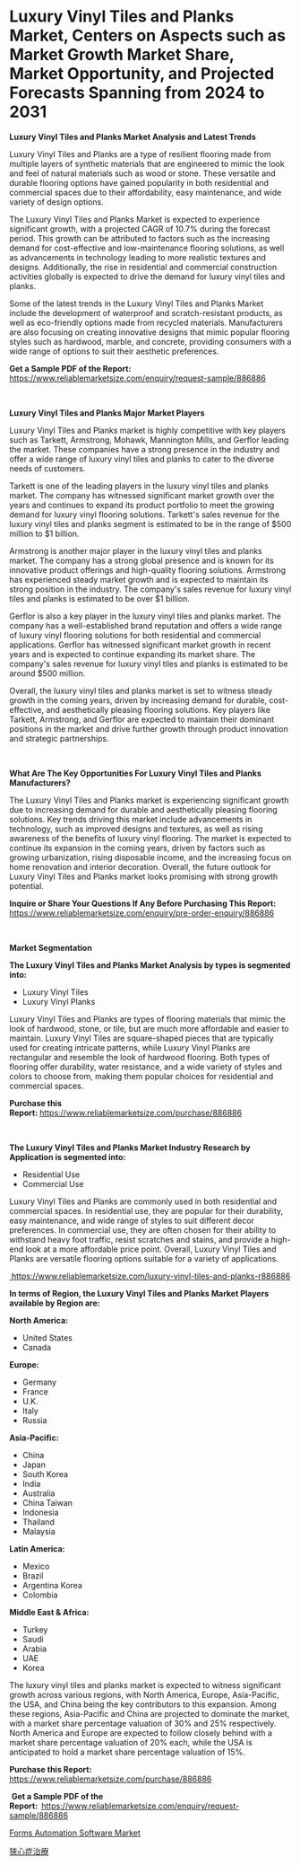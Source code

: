 <p><h1>Luxury Vinyl Tiles and Planks Market, Centers on Aspects such as Market Growth Market Share, Market Opportunity, and Projected Forecasts Spanning from 2024 to 2031</h1></p><p><strong>Luxury Vinyl Tiles and Planks Market Analysis and Latest Trends</strong></p>
<p><p>Luxury Vinyl Tiles and Planks are a type of resilient flooring made from multiple layers of synthetic materials that are engineered to mimic the look and feel of natural materials such as wood or stone. These versatile and durable flooring options have gained popularity in both residential and commercial spaces due to their affordability, easy maintenance, and wide variety of design options.</p><p>The Luxury Vinyl Tiles and Planks Market is expected to experience significant growth, with a projected CAGR of 10.7% during the forecast period. This growth can be attributed to factors such as the increasing demand for cost-effective and low-maintenance flooring solutions, as well as advancements in technology leading to more realistic textures and designs. Additionally, the rise in residential and commercial construction activities globally is expected to drive the demand for luxury vinyl tiles and planks.</p><p>Some of the latest trends in the Luxury Vinyl Tiles and Planks Market include the development of waterproof and scratch-resistant products, as well as eco-friendly options made from recycled materials. Manufacturers are also focusing on creating innovative designs that mimic popular flooring styles such as hardwood, marble, and concrete, providing consumers with a wide range of options to suit their aesthetic preferences.</p></p>
<p><strong>Get a Sample PDF of the Report:&nbsp;</strong> <a href="https://www.reliablemarketsize.com/enquiry/request-sample/886886">https://www.reliablemarketsize.com/enquiry/request-sample/886886</a></p>
<p>&nbsp;</p>
<p><strong>Luxury Vinyl Tiles and Planks Major Market Players</strong></p>
<p><p>Luxury Vinyl Tiles and Planks market is highly competitive with key players such as Tarkett, Armstrong, Mohawk, Mannington Mills, and Gerflor leading the market. These companies have a strong presence in the industry and offer a wide range of luxury vinyl tiles and planks to cater to the diverse needs of customers.</p><p>Tarkett is one of the leading players in the luxury vinyl tiles and planks market. The company has witnessed significant market growth over the years and continues to expand its product portfolio to meet the growing demand for luxury vinyl flooring solutions. Tarkett's sales revenue for the luxury vinyl tiles and planks segment is estimated to be in the range of $500 million to $1 billion.</p><p>Armstrong is another major player in the luxury vinyl tiles and planks market. The company has a strong global presence and is known for its innovative product offerings and high-quality flooring solutions. Armstrong has experienced steady market growth and is expected to maintain its strong position in the industry. The company's sales revenue for luxury vinyl tiles and planks is estimated to be over $1 billion.</p><p>Gerflor is also a key player in the luxury vinyl tiles and planks market. The company has a well-established brand reputation and offers a wide range of luxury vinyl flooring solutions for both residential and commercial applications. Gerflor has witnessed significant market growth in recent years and is expected to continue expanding its market share. The company's sales revenue for luxury vinyl tiles and planks is estimated to be around $500 million.</p><p>Overall, the luxury vinyl tiles and planks market is set to witness steady growth in the coming years, driven by increasing demand for durable, cost-effective, and aesthetically pleasing flooring solutions. Key players like Tarkett, Armstrong, and Gerflor are expected to maintain their dominant positions in the market and drive further growth through product innovation and strategic partnerships.</p></p>
<p>&nbsp;</p>
<p><strong>What Are The Key Opportunities For Luxury Vinyl Tiles and Planks Manufacturers?</strong></p>
<p><p>The Luxury Vinyl Tiles and Planks market is experiencing significant growth due to increasing demand for durable and aesthetically pleasing flooring solutions. Key trends driving this market include advancements in technology, such as improved designs and textures, as well as rising awareness of the benefits of luxury vinyl flooring. The market is expected to continue its expansion in the coming years, driven by factors such as growing urbanization, rising disposable income, and the increasing focus on home renovation and interior decoration. Overall, the future outlook for Luxury Vinyl Tiles and Planks market looks promising with strong growth potential.</p></p>
<p><strong>Inquire or Share Your Questions If Any Before Purchasing This Report:</strong> <a href="https://www.reliablemarketsize.com/enquiry/pre-order-enquiry/886886">https://www.reliablemarketsize.com/enquiry/pre-order-enquiry/886886</a></p>
<p>&nbsp;</p>
<p><strong>Market Segmentation</strong></p>
<p><strong>The Luxury Vinyl Tiles and Planks Market Analysis by types is segmented into:</strong></p>
<p><ul><li>Luxury Vinyl Tiles</li><li>Luxury Vinyl Planks</li></ul></p>
<p><p>Luxury Vinyl Tiles and Planks are types of flooring materials that mimic the look of hardwood, stone, or tile, but are much more affordable and easier to maintain. Luxury Vinyl Tiles are square-shaped pieces that are typically used for creating intricate patterns, while Luxury Vinyl Planks are rectangular and resemble the look of hardwood flooring. Both types of flooring offer durability, water resistance, and a wide variety of styles and colors to choose from, making them popular choices for residential and commercial spaces.</p></p>
<p><strong>Purchase this Report:&nbsp;</strong><a href="https://www.reliablemarketsize.com/purchase/886886">https://www.reliablemarketsize.com/purchase/886886</a></p>
<p>&nbsp;</p>
<p><strong>The Luxury Vinyl Tiles and Planks Market Industry Research by Application is segmented into:</strong></p>
<p><ul><li>Residential Use</li><li>Commercial Use</li></ul></p>
<p><p>Luxury Vinyl Tiles and Planks are commonly used in both residential and commercial spaces. In residential use, they are popular for their durability, easy maintenance, and wide range of styles to suit different decor preferences. In commercial use, they are often chosen for their ability to withstand heavy foot traffic, resist scratches and stains, and provide a high-end look at a more affordable price point. Overall, Luxury Vinyl Tiles and Planks are versatile flooring options suitable for a variety of applications.</p></p>
<p><a href="https://www.reliablemarketsize.com/luxury-vinyl-tiles-and-planks-r886886">&nbsp;https://www.reliablemarketsize.com/luxury-vinyl-tiles-and-planks-r886886</a></p>
<p><strong>In terms of Region, the Luxury Vinyl Tiles and Planks Market Players available by Region are:</strong></p>
<p>
    <p> <strong> North America: </strong>
        <ul>
            <li>United States</li>
            <li>Canada</li>
        </ul>
        </p> 
    <p> <strong> Europe: </strong>
        <ul>
            <li>Germany</li>
            <li>France</li>
            <li>U.K.</li>
            <li>Italy</li>
            <li>Russia</li>
        </ul>
        </p> 
    <p> <strong> Asia-Pacific: </strong>
        <ul>
            <li>China</li>
            <li>Japan</li>
            <li>South Korea</li>
            <li>India</li>
            <li>Australia</li>
            <li>China Taiwan</li>
            <li>Indonesia</li>
            <li>Thailand</li>
            <li>Malaysia</li>
        </ul>
        </p> 
    <p> <strong> Latin America: </strong>
        <ul>
            <li>Mexico</li>
            <li>Brazil</li>
            <li>Argentina Korea</li>
            <li>Colombia</li>
        </ul>
        </p> 
    <p> <strong> Middle East & Africa: </strong>
        <ul>
            <li>Turkey</li>
            <li>Saudi</li>
            <li>Arabia</li>
            <li>UAE</li>
            <li>Korea</li>
        </ul>
    </p>
    </p>
<p><p>The luxury vinyl tiles and planks market is expected to witness significant growth across various regions, with North America, Europe, Asia-Pacific, the USA, and China being the key contributors to this expansion. Among these regions, Asia-Pacific and China are projected to dominate the market, with a market share percentage valuation of 30% and 25% respectively. North America and Europe are expected to follow closely behind with a market share percentage valuation of 20% each, while the USA is anticipated to hold a market share percentage valuation of 15%.</p></p>
<p><strong>Purchase this Report: </strong><a href="https://www.reliablemarketsize.com/purchase/886886">https://www.reliablemarketsize.com/purchase/886886</a></p>
<p>&nbsp;<strong>Get a Sample PDF of the Report:&nbsp;&nbsp;</strong><a href="https://www.reliablemarketsize.com/enquiry/request-sample/886886">https://www.reliablemarketsize.com/enquiry/request-sample/886886</a></p>
<p><strong></strong></p>
<p><p><a href="https://github.com/salfordkingie/Market-Research-Report-List-1/blob/main/forms-automation-software-market.md">Forms Automation Software Market</a></p><p><a href="https://github.com/zjkmgcs938405/Market-Research-Report-List-3/blob/main/97486466348.md">狭心症治療</a></p></p>